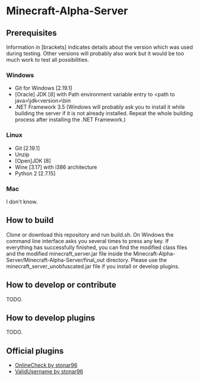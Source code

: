 # Minecraft-Alpha-Server
## Prerequisites
Information in \[brackets\] indicates details about the version which was used during testing. Other versions will probably also work but it would be too much work to test all possibilities.
### Windows
* Git for Windows \[2.19.1\]
* \[Oracle\] JDK \[8\] with Path environment variable entry to \<path to java\>\jdk\<version\>\bin
* .NET Framework 3.5 (Windows will probably ask you to install it while building the server if it is not already installed. Repeat the whole building process after installing the .NET Framework.)
### Linux
* Git \[2.19.1\]
* Unzip
* \[Open\]JDK \[8\]
* Wine \[3.17\] with i386 architecture
* Python 2 \[2.7.15\]
### Mac
I don't know.
## How to build
Clone or download this repository and run build.sh. On Windows the command line interface asks you several times to press any key. If everything has successfully finished, you can find the modified class files and the modified minecraft_server.jar file inside the Minecraft-Alpha-Server/Minecraft-Alpha-Server/final_out directory. Please use the minecraft_server_unobfuscated.jar file if you install or develop plugins.
## How to develop or contribute
TODO.
## How to develop plugins
TODO.
## Official plugins
* [OnlineCheck by stonar96](https://github.com/stonar96/OnlineCheck)
* [ValidUsername by stonar96](https://github.com/stonar96/ValidUsername)
